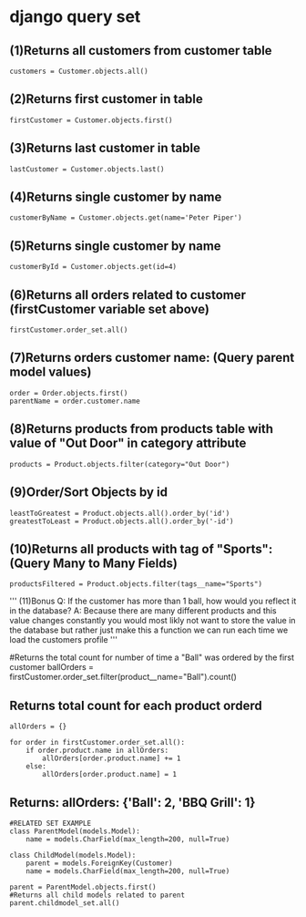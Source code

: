 # django query set

## (1)Returns all customers from customer table
```
customers = Customer.objects.all()
```

## (2)Returns first customer in table
```
firstCustomer = Customer.objects.first()
```

## (3)Returns last customer in table
```
lastCustomer = Customer.objects.last()
```

## (4)Returns single customer by name
```
customerByName = Customer.objects.get(name='Peter Piper')
```

## (5)Returns single customer by name
```
customerById = Customer.objects.get(id=4)
```

## (6)Returns all orders related to customer (firstCustomer variable set above)
```
firstCustomer.order_set.all()
```

## (7)Returns orders customer name: (Query parent model values)
```
order = Order.objects.first() 
parentName = order.customer.name
```

## (8)Returns products from products table with value of "Out Door" in category attribute
```
products = Product.objects.filter(category="Out Door")
```

## (9)Order/Sort Objects by id
```
leastToGreatest = Product.objects.all().order_by('id') 
greatestToLeast = Product.objects.all().order_by('-id') 
```

## (10)Returns all products with tag of "Sports": (Query Many to Many Fields)
```
productsFiltered = Product.objects.filter(tags__name="Sports")
```

'''
(11)Bonus
Q: If the customer has more than 1 ball, how would you reflect it in the database?
A: Because there are many different products and this value changes constantly you would most 
likly not want to store the value in the database but rather just make this a function we can run
each time we load the customers profile
'''

#Returns the total count for number of time a "Ball" was ordered by the first customer
ballOrders = firstCustomer.order_set.filter(product__name="Ball").count()

## Returns total count for each product orderd
```
allOrders = {}

for order in firstCustomer.order_set.all():
	if order.product.name in allOrders:
		allOrders[order.product.name] += 1
	else:
		allOrders[order.product.name] = 1
```

## Returns: allOrders: {'Ball': 2, 'BBQ Grill': 1}
```
#RELATED SET EXAMPLE
class ParentModel(models.Model):
	name = models.CharField(max_length=200, null=True)

class ChildModel(models.Model):
	parent = models.ForeignKey(Customer)
	name = models.CharField(max_length=200, null=True)

parent = ParentModel.objects.first()
#Returns all child models related to parent
parent.childmodel_set.all()
```